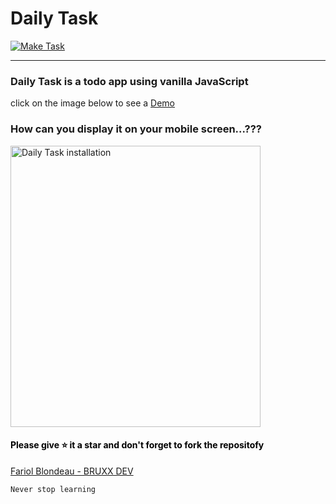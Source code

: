 # Daily Task

<a href="https://tasksmaker.netlify.app/">
  <img src="https://user-images.githubusercontent.com/81830567/179758702-19beafb4-9b91-4c7a-8c2b-dacd4589ad6d.png" alt="Make Task">
</a>

<hr />


### Daily Task is a todo app using vanilla JavaScript

click on the image below to see a <a href="https://tasksmaker.netlify.app/">Demo</a>

<h3>How can you display it on your mobile screen...???</h3>

<a>
  <img src="https://user-images.githubusercontent.com/81830567/180027117-8f2b586f-831b-4efe-8a10-ab9d788c91c8.PNG" alt="Daily Task installation" width="400" height="450">
</a>



<h4 style="color: #000000;"> Please give ⭐ it a star and don't forget to fork the repositofy</h4>

<a href="https://github.com/bruxx-6243">Fariol Blondeau - BRUXX DEV</a>

`Never stop learning`
